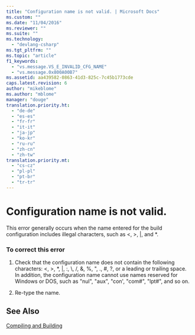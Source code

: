 ```yaml
---
title: "Configuration name is not valid. | Microsoft Docs"
ms.custom: ""
ms.date: "11/04/2016"
ms.reviewer: ""
ms.suite: ""
ms.technology: 
  - "devlang-csharp"
ms.tgt_pltfrm: ""
ms.topic: "article"
f1_keywords: 
  - "vs.message.VS_E_INVALID_CFG_NAME"
  - "vs.message.0x800A00B7"
ms.assetid: aa439582-0863-41d3-825c-7c45b1773cde
caps.latest.revision: 6
author: "mikeblome"
ms.author: "mblome"
manager: "douge"
translation.priority.ht: 
  - "de-de"
  - "es-es"
  - "fr-fr"
  - "it-it"
  - "ja-jp"
  - "ko-kr"
  - "ru-ru"
  - "zh-cn"
  - "zh-tw"
translation.priority.mt: 
  - "cs-cz"
  - "pl-pl"
  - "pt-br"
  - "tr-tr"
---
```

# Configuration name is not valid.
This error generally occurs when the name entered for the build configuration includes illegal characters, such as \<, >, &#124;, and *.  
  
### To correct this error  
  
1.  Check that the configuration name does not contain the following characters: \<, >, *, &#124;, :, \\, /, &, %, ", ., #, ?, or a leading or trailing space. In addition, the configuration name cannot use names reserved for Windows or DOS, such as "nul", "aux", "con', "com#", "lpt#", and so on.  
  
2.  Re-type the name.  
  
## See Also  
 [Compiling and Building](../ide/compiling-and-building-in-visual-studio.md)